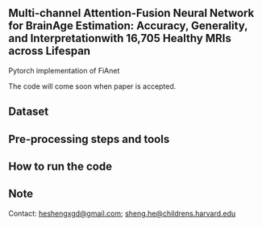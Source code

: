 ## Multi-channel Attention-Fusion Neural Network for BrainAge Estimation: Accuracy, Generality, and Interpretationwith 16,705 Healthy MRIs across Lifespan
Pytorch implementation of FiAnet <br/>

The code will come soon when paper is accepted.

## Dataset

## Pre-processing steps and tools

## How to run the code 

## Note

Contact: heshengxgd@gmail.com; sheng.he@childrens.harvard.edu
